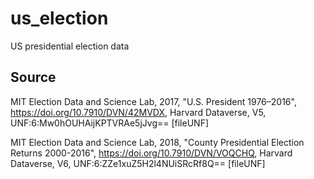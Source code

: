 # us_election
US presidential election data

## Source
MIT Election Data and Science Lab, 2017, "U.S. President 1976–2016", https://doi.org/10.7910/DVN/42MVDX, Harvard Dataverse, V5, UNF:6:Mw0hOUHAijKPTVRAe5jJvg== [fileUNF]

MIT Election Data and Science Lab, 2018, "County Presidential Election Returns 2000-2016", https://doi.org/10.7910/DVN/VOQCHQ, Harvard Dataverse, V6, UNF:6:ZZe1xuZ5H2l4NUiSRcRf8Q== [fileUNF]
